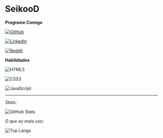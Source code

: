 
# SeikooD

**Programe Comigo**

[![GitHub](https://img.shields.io/badge/GitHbt-pink?style=for-the-badge&logo=github&logoColor=black)](+https://github.com/SeikooD)

[![LinkedIn](https://img.shields.io/badge/LinkedIn-pink?style=for-the-badge&logo=linkedin&logoColor=black)](https://www.linkedin.com/in/amandamarisdcalroque/)

[![Reddit](https://img.shields.io/badge/Reddit-pink?style=for-the-badge&logo=reddit&logoColor=black)](https://www.reddit.com/u/seikoo_uwu)

**Habilidades**

![HTML5](https://img.shields.io/badge/HTML5-pink?style=for-the-badge&logo=html5)

![CSS3](https://img.shields.io/badge/CSS3-pink?style=for-the-badge&logo=css3&logoColor=264CE4)

![JavaScript](https://img.shields.io/badge/JavaScript-pink?style=for-the-badge&logo=javascript)

----
*Stats:*

![GitHub Stats](https://github-readme-stats.vercel.app/api?username=SeikooD&theme=transparent&bg_color=pink&border_color=30A3DC&show_icons=true&icon_color=30A3DC&title_color=E94D5F&text_color=black)

*O que eu mais uso:*

![Top Langs](https://github-readme-stats-git-masterrstaa-rickstaa.vercel.app/api/top-langs/?username=SeikooD&bg_color=pink&border_color=30A3DC&title_color=E94D5F&text_color=black)

